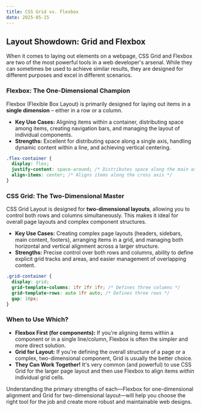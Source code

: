 ```yaml
---
title: CSS Grid vs. Flexbox
date: 2025-05-15
---
```


## Layout Showdown: Grid and Flexbox

When it comes to laying out elements on a webpage, CSS Grid and Flexbox are two of the most powerful tools in a web developer's arsenal. While they can sometimes be used to achieve similar results, they are designed for different purposes and excel in different scenarios.

### Flexbox: The One-Dimensional Champion

Flexbox (Flexible Box Layout) is primarily designed for laying out items in a **single dimension** – either in a row or a column.

*   **Key Use Cases:** Aligning items within a container, distributing space among items, creating navigation bars, and managing the layout of individual components.
*   **Strengths:** Excellent for distributing space along a single axis, handling dynamic content within a line, and achieving vertical centering.

```css
.flex-container {
  display: flex;
  justify-content: space-around; /* Distributes space along the main axis */
  align-items: center; /* Aligns items along the cross axis */
}
```

### CSS Grid: The Two-Dimensional Master

CSS Grid Layout is designed for **two-dimensional layouts**, allowing you to control both rows and columns simultaneously. This makes it ideal for overall page layouts and complex component structures.

*   **Key Use Cases:** Creating complex page layouts (headers, sidebars, main content, footers), arranging items in a grid, and managing both horizontal and vertical alignment across a larger structure.
*   **Strengths:** Precise control over both rows and columns, ability to define explicit grid tracks and areas, and easier management of overlapping content.

```css
.grid-container {
  display: grid;
  grid-template-columns: 1fr 2fr 1fr; /* Defines three columns */
  grid-template-rows: auto 1fr auto; /* Defines three rows */
  gap: 10px;
}
```

### When to Use Which?

*   **Flexbox First (for components):** If you're aligning items within a component or in a single line/column, Flexbox is often the simpler and more direct solution.
*   **Grid for Layout:** If you're defining the overall structure of a page or a complex, two-dimensional component, Grid is usually the better choice.
*   **They Can Work Together!** It's very common (and powerful) to use CSS Grid for the larger page layout and then use Flexbox to align items *within* individual grid cells.

Understanding the primary strengths of each—Flexbox for one-dimensional alignment and Grid for two-dimensional layout—will help you choose the right tool for the job and create more robust and maintainable web designs. 